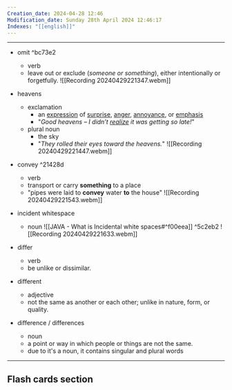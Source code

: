 ```yaml
---
Creation_date: 2024-04-28 12:46
Modification_date: Sunday 28th April 2024 12:46:17
Indexes: "[[english]]"
---
```


----

- omit ^bc73e2
	- verb
	- leave out or exclude (*someone or something*), either intentionally or forgetfully.
![[Recording 20240429221347.webm]]

- heavens
	- exclamation
		- an [expression](https://dictionary.cambridge.org/vi/dictionary/english/expression "expression") of [surprise](https://dictionary.cambridge.org/vi/dictionary/english/surprise "surprise"), [anger](https://dictionary.cambridge.org/vi/dictionary/english/anger "anger"), [annoyance](https://dictionary.cambridge.org/vi/dictionary/english/annoy "annoyance"), or [emphasis](https://dictionary.cambridge.org/vi/dictionary/english/emphasis "emphasis")
		- "*Good heavens – I didn’t [realize](https://dictionary.cambridge.org/vi/dictionary/english/realize "realize") it was getting so late!*"
	- plural noun
		- the sky
		- "*They rolled their eyes toward the heavens.*"
![[Recording 20240429221447.webm]]

- convey ^21428d
	- verb
	- transport or carry **something** to a place
	- "pipes were laid to **convey** water **to** the house"
![[Recording 20240429221543.webm]]

- incident whitespace
	- noun
![[JAVA - What is Incidental white spaces#^f00eea]] ^5c2eb2
![[Recording 20240429221633.webm]]

- differ
	- verb
	- be unlike or dissimilar.
- different
	- adjective
	- not the same as another or each other; unlike in nature, form, or quality.
- difference / differences
	- noun
	- a point or way in which people or things are not the same.
	- due to it's a noun, it contains singular and plural words





---
## Flash cards section
